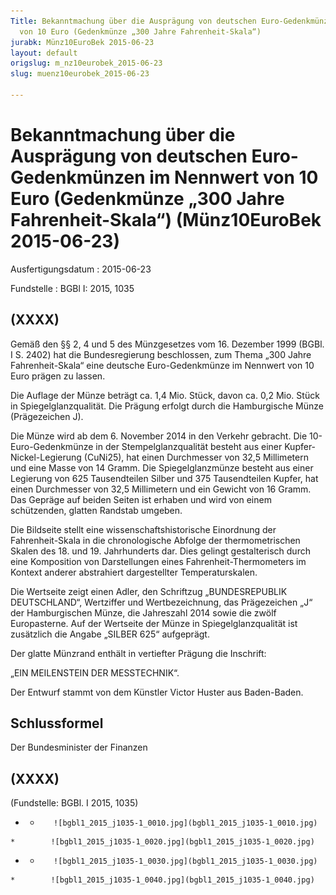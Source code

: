 ```yaml
---
Title: Bekanntmachung über die Ausprägung von deutschen Euro-Gedenkmünzen im Nennwert
  von 10 Euro (Gedenkmünze „300 Jahre Fahrenheit-Skala“)
jurabk: Münz10EuroBek 2015-06-23
layout: default
origslug: m_nz10eurobek_2015-06-23
slug: muenz10eurobek_2015-06-23

---
```


# Bekanntmachung über die Ausprägung von deutschen Euro-Gedenkmünzen im Nennwert von 10 Euro (Gedenkmünze „300 Jahre Fahrenheit-Skala“) (Münz10EuroBek 2015-06-23)

Ausfertigungsdatum
:   2015-06-23

Fundstelle
:   BGBl I: 2015, 1035


## (XXXX)

Gemäß den §§ 2, 4 und 5 des Münzgesetzes vom 16. Dezember 1999 (BGBl. I S. 2402) hat die Bundesregierung beschlossen, zum Thema „300 Jahre Fahrenheit-Skala“ eine deutsche Euro-Gedenkmünze im Nennwert von 10 Euro prägen zu lassen.

Die Auflage der Münze beträgt ca. 1,4 Mio. Stück, davon ca. 0,2 Mio. Stück in Spiegelglanzqualität. Die Prägung erfolgt durch die Hamburgische Münze (Prägezeichen J).

Die Münze wird ab dem 6. November 2014 in den Verkehr gebracht. Die 10-Euro-Gedenkmünze in der Stempelglanzqualität besteht aus einer Kupfer-Nickel-Legierung (CuNi25), hat einen Durchmesser von 32,5 Millimetern und eine Masse von 14 Gramm. Die Spiegelglanzmünze besteht aus einer Legierung von 625 Tausendteilen Silber und 375 Tausendteilen Kupfer, hat einen Durchmesser von 32,5 Millimetern und ein Gewicht von 16 Gramm. Das Gepräge auf beiden Seiten ist erhaben und wird von einem schützenden, glatten Randstab umgeben.

Die Bildseite stellt eine wissenschaftshistorische Einordnung der Fahrenheit-Skala in die chronologische Abfolge der thermometrischen Skalen des 18. und 19. Jahrhunderts dar. Dies gelingt gestalterisch durch eine Komposition von Darstellungen eines Fahrenheit-Thermometers im Kontext anderer abstrahiert dargestellter Temperaturskalen.

Die Wertseite zeigt einen Adler, den Schriftzug „BUNDESREPUBLIK DEUTSCHLAND“, Wertziffer und Wertbezeichnung, das Prägezeichen „J“ der Hamburgischen Münze, die Jahreszahl 2014 sowie die zwölf Europasterne. Auf der Wertseite der Münze in Spiegelglanzqualität ist zusätzlich die Angabe „SILBER 625“ aufgeprägt.

Der glatte Münzrand enthält in vertiefter Prägung die Inschrift:

„EIN MEILENSTEIN DER MESSTECHNIK“.

Der Entwurf stammt von dem Künstler Victor Huster aus Baden-Baden.


## Schlussformel

Der Bundesminister der Finanzen


## (XXXX)

(Fundstelle: BGBl. I 2015, 1035)


*    *        ![bgbl1_2015_j1035-1_0010.jpg](bgbl1_2015_j1035-1_0010.jpg)
    *        ![bgbl1_2015_j1035-1_0020.jpg](bgbl1_2015_j1035-1_0020.jpg)

*    *        ![bgbl1_2015_j1035-1_0030.jpg](bgbl1_2015_j1035-1_0030.jpg)
    *        ![bgbl1_2015_j1035-1_0040.jpg](bgbl1_2015_j1035-1_0040.jpg)


